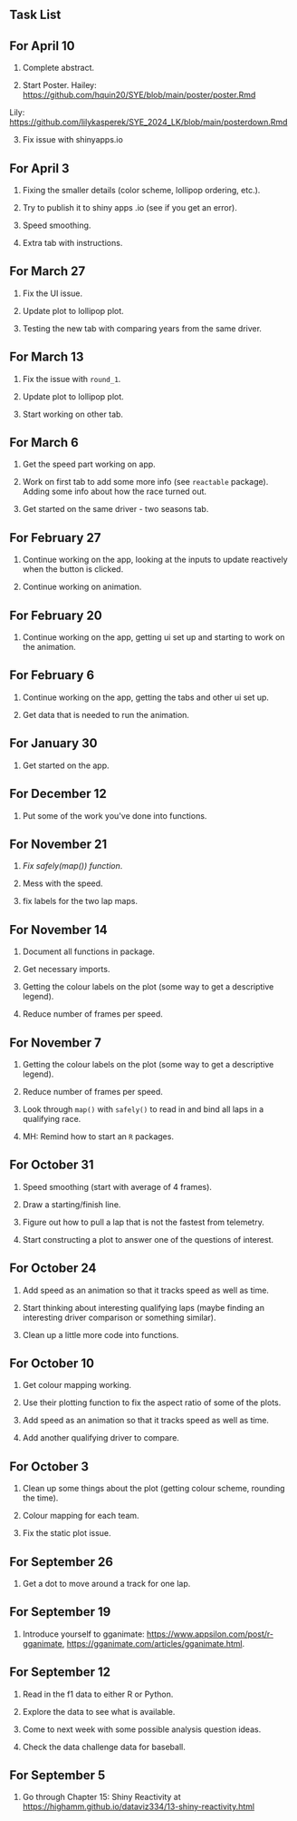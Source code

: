 ## Task List

## For April 10

1. Complete abstract.

2. Start Poster. Hailey: https://github.com/hquin20/SYE/blob/main/poster/poster.Rmd

Lily: https://github.com/lilykasperek/SYE_2024_LK/blob/main/posterdown.Rmd

3. Fix issue with shinyapps.io

## For April 3

1. Fixing the smaller details (color scheme, lollipop ordering, etc.).

2. Try to publish it to shiny apps .io (see if you get an error).

3. Speed smoothing.

4. Extra tab with instructions.

## For March 27

1. Fix the UI issue.

2. Update plot to lollipop plot.

3. Testing the new tab with comparing years from the same driver.

## For March 13

1. Fix the issue with `round_1`.

2. Update plot to lollipop plot.

3. Start working on other tab.

## For March 6

1. Get the speed part working on app.

2. Work on first tab to add some more info (see `reactable` package). Adding some info about how the race turned out.

3. Get started on the same driver - two seasons tab.


## For February 27

1. Continue working on the app, looking at the inputs to update reactively when the button is clicked.

2. Continue working on animation.


## For February 20

1. Continue working on the app, getting ui set up and starting to work on the animation.

## For February 6

1. Continue working on the app, getting the tabs and other ui set up.

2. Get data that is needed to run the animation.

## For January 30

1. Get started on the app.

## For December 12

1. Put some of the work you've done into functions.

## For November 21

1. *Fix safely(map()) function*.

2. Mess with the speed.

3. fix labels for the two lap maps.

## For November 14

1. Document all functions in package.

2. Get necessary imports.

3. Getting the colour labels on the plot (some way to get a descriptive legend).

4. Reduce number of frames per speed.

## For November 7

1. Getting the colour labels on the plot (some way to get a descriptive legend).

2. Reduce number of frames per speed.

3. Look through `map()` with `safely()` to read in and bind all laps in a qualifying race.

4. MH: Remind how to start an `R` packages.

## For October 31

1. Speed smoothing (start with average of 4 frames).

2. Draw a starting/finish line.

3. Figure out how to pull a lap that is not the fastest from telemetry.

4. Start constructing a plot to answer one of the questions of interest.

## For October 24

1. Add speed as an animation so that it tracks speed as well as time.

2. Start thinking about interesting qualifying laps (maybe finding an interesting driver comparison or something similar).

3. Clean up a little more code into functions.

## For October 10

1. Get colour mapping working.

2. Use their plotting function to fix the aspect ratio of some of the plots.

3. Add speed as an animation so that it tracks speed as well as time.

4. Add another qualifying driver to compare.


## For October 3

1. Clean up some things about the plot (getting colour scheme, rounding the time).

2. Colour mapping for each team.

3. Fix the static plot issue.

## For September 26

1. Get a dot to move around a track for one lap.

## For September 19

1. Introduce yourself to gganimate: <https://www.appsilon.com/post/r-gganimate>, <https://gganimate.com/articles/gganimate.html>.

## For September 12

1. Read in the f1 data to either R or Python.

2. Explore the data to see what is available.

3. Come to next week with some possible analysis question ideas.

4. Check the data challenge data for baseball.

## For September 5

1. Go through Chapter 15: Shiny Reactivity at <https://highamm.github.io/dataviz334/13-shiny-reactivity.html>


